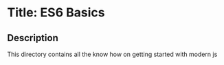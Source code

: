 # Title: ES6 Basics
## Description
This directory contains all the know how on getting started with modern js